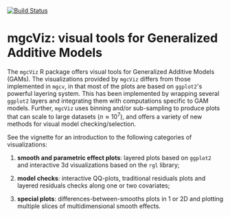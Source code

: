 
[![Build Status](https://travis-ci.org/mfasiolo/mgcViz.svg?branch=master)](https://travis-ci.org/mfasiolo/mgcViz)

# **mgcViz**: visual tools for Generalized Additive Models

The `mgcViz` R package offers visual tools for Generalized Additive Models (GAMs). The visualizations provided by `mgcViz` differs from those implemented in `mgcv`, in that most of the plots are based on `ggplot2`'s powerful layering system. This has been implemented by wrapping several `ggplot2` layers and integrating them with computations specific to GAM models. Further, `mgcViz` uses binning and/or sub-sampling to produce plots that can scale to large datasets ($n \approx 10^7$), and offers a variety of new methods for visual model checking/selection.

See the vignette for an introduction to the following categories of visualizations: 

1. **smooth and parametric effect plots**: layered plots based on `ggplot2` and interactive 3d visualizations based on the `rgl` library;   

2. **model checks**: interactive QQ-plots, traditional residuals plots and layered residuals checks along one or two covariates;

3. **special plots**: differences-between-smooths plots in 1 or 2D and plotting multiple slices of multidimensional smooth effects.

